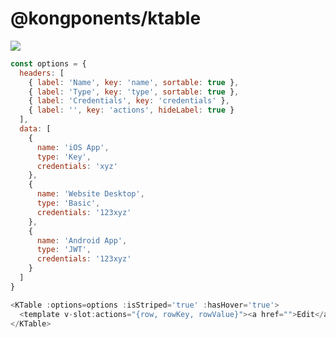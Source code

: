 # @kongponents/ktable

[![](https://img.shields.io/npm/v/@kongponents/ktable.svg?style=flat-square)](https://www.npmjs.com/package/@kongponents/ktable)

```js
const options = {
  headers: [
    { label: 'Name', key: 'name', sortable: true },
    { label: 'Type', key: 'type', sortable: true },
    { label: 'Credentials', key: 'credentials' },
    { label: '', key: 'actions', hideLabel: true }
  ],
  data: [
    {
      name: 'iOS App',
      type: 'Key',
      credentials: 'xyz'
    },
    {
      name: 'Website Desktop',
      type: 'Basic',
      credentials: '123xyz'
    },
    {
      name: 'Android App',
      type: 'JWT',
      credentials: '123xyz'
    }
  ]
}

<KTable :options=options :isStriped='true' :hasHover='true'>
  <template v-slot:actions="{row, rowKey, rowValue}"><a href="">Edit</a></template>
</KTable>
```
